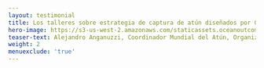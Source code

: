 ```yaml
---
layout: testimonial
title: Los talleres sobre estrategia de captura de atún diseñados por O2 nos ayudaron a involucrar de manera efectiva a ciento cincuenta administradores y representantes clave de la pesca de atún en los estados costeros del Océano Índico, Atlántico y Pacífico. El equipo de O2 comprende la gestión pesquera y cómo comunicar creativamente principios importantes para mejorar la comprensión y la capacidad de toma de decisiones.
hero-image: https://s3-us-west-2.amazonaws.com/staticassets.oceanoutcomes.org/embedded+photos/testimonials/unfao-testimonial.png
teaser-text: Alejandro Anganuzzi, Coordinador Mundial del Atún, Organización de las Naciones Unidas para la Alimentación y la Agricultura
weight: 2
menuexclude: 'true'
---
```

